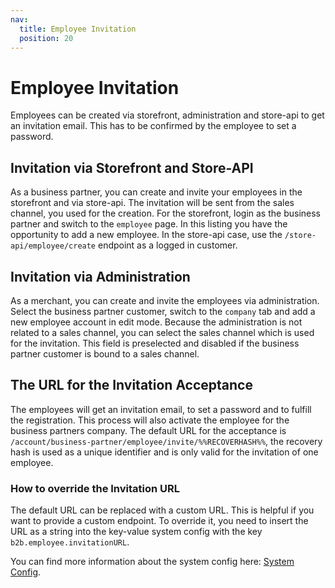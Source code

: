 ```yaml
---
nav:
  title: Employee Invitation
  position: 20
---
```


# Employee Invitation

Employees can be created via storefront, administration and store-api to get an invitation email. This has to be confirmed by the employee to set a password.

## Invitation via Storefront and Store-API

As a business partner, you can create and invite your employees in the storefront and via store-api. The invitation will be sent from the sales channel, you used for the creation.
For the storefront, login as the business partner and switch to the `employee` page. In this listing you have the opportunity to add a new employee.
In the store-api case, use the `/store-api/employee/create` endpoint as a logged in customer.

## Invitation via Administration

As a merchant, you can create and invite the employees via administration. Select the business partner customer, switch to the `company` tab and add a new employee account in edit mode.
Because the administration is not related to a sales channel, you can select the sales channel which is used for the invitation. This field is preselected and disabled if the business partner customer is bound to a sales channel.

## The URL for the Invitation Acceptance

The employees will get an invitation email, to set a password and to fulfill the registration. This process will also activate the employee for the business partners company.
The default URL for the acceptance is `/account/business-partner/employee/invite/%%RECOVERHASH%%`, the recovery hash is used as a unique identifier and is only valid for the invitation of one employee.

### How to override the Invitation URL

The default URL can be replaced with a custom URL. This is helpful if you want to provide a custom endpoint.
To override it, you need to insert the URL as a string into the key-value system config with the key `b2b.employee.invitationURL`.

You can find more information about the system config here: [System Config](/guides/plugins/apps/configuration.md).